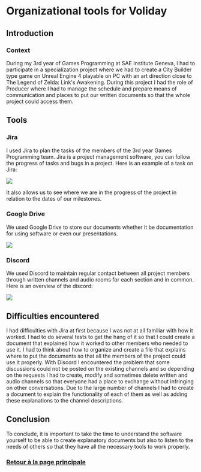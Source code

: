 # Organizational tools for Voliday

## Introduction

### Context

During my 3rd year of Games Programming at SAE Institute Geneva, I had to participate in a specialization project where we had to create a City Builder type game on Unreal Engine 4 playable on PC with an art direction close to The Legend of Zelda: Link's Awakening. During this project I had the role of Producer where I had to manage the schedule and prepare means of communication and places to put our written documents so that the whole project could access them.

## Tools

### Jira

I used Jira to plan the tasks of the members of the 3rd year Games Programming team. Jira is a project management software, you can follow the progress of tasks and bugs in a project.
Here is an example of a task on Jira:

![](https://worgaros.github.io/Images/taskjira.png)

It also allows us to see where we are in the progress of the project in relation to the dates of our milestones.

### Google Drive

We used Google Drive to store our documents whether it be documentation for using software or even our presentations.

![](https://worgaros.github.io/Images/drive.png)

### Discord

We used Discord to maintain regular contact between all project members through written channels and audio rooms for each section and in common.
Here is an overview of the discord:

![](https://worgaros.github.io/Images/discord.png)

## Difficulties encountered
I had difficulties with Jira at first because I was not at all familiar with how it worked. I had to do several tests to get the hang of it so that I could create a document that explained how it worked to other members who needed to use it. I had to think about how to organize and create a file that explains where to put the documents so that all the members of the project could use it properly. With Discord I encountered the problem that some discussions could not be posted on the existing channels and so depending on the requests I had to create, modify and sometimes delete written and audio channels so that everyone had a place to exchange without infringing on other conversations. Due to the large number of channels I had to create a document to explain the functionality of each of them as well as adding these explanations to the channel descriptions.

## Conclusion

To conclude, it is important to take the time to understand the software yourself to be able to create explanatory documents but also to listen to the needs of others so that they have all the necessary tools to work properly.


### [Retour à la page principale](https://worgaros.github.io/)